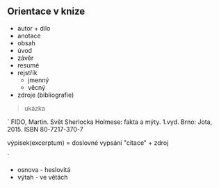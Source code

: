 ## Orientace v knize
- autor + dílo
- anotace
- obsah
- úvod
- závěr
- resumé
- rejstřík
  - jmenný
  - věcný
- zdroje (bibliografie)

> ukázka

`
FIDO, Martin. Svět Sherlocka Holmese: fakta a mýty. 1.vyd.
Brno: Jota, 2015. ISBN 80-7217-370-7

výpisek(excerptum) = doslovné vypsání "citace" + zdroj

`
- osnova - heslovitá
- výtah - ve větách